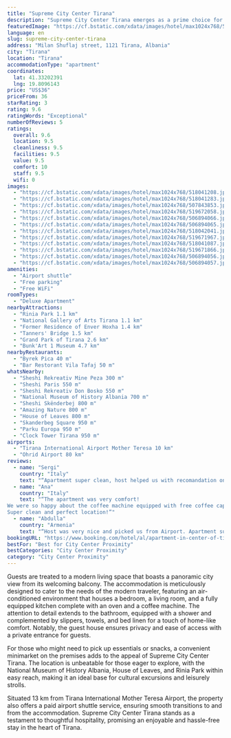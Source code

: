 ```yaml
---
title: "Supreme City Center Tirana"
description: "Supreme City Center Tirana emerges as a prime choice for travelers seeking a blend of comfort and convenience in the heart of Albania's vibrant capital."
featuredImage: "https://cf.bstatic.com/xdata/images/hotel/max1024x768/518041208.jpg?k=3edc4f841a7d4b16ae460d3060ec36b7d012e8b514fcb92cfd8f35cb2449473f&o=&hp=1"
language: en
slug: supreme-city-center-tirana
address: "Milan Shuflaj street, 1121 Tirana, Albania"
city: "Tirana"
location: "Tirana"
accommodationType: "apartment"
coordinates:
  lat: 41.33202391
  lng: 19.8096143
price: "US$36"
priceFrom: 36
starRating: 3
rating: 9.6
ratingWords: "Exceptional"
numberOfReviews: 5
ratings:
  overall: 9.6
  location: 9.5
  cleanliness: 9.5
  facilities: 9.5
  value: 9.5
  comfort: 10
  staff: 9.5
  wifi: 0
images:
  - "https://cf.bstatic.com/xdata/images/hotel/max1024x768/518041208.jpg?k=3edc4f841a7d4b16ae460d3060ec36b7d012e8b514fcb92cfd8f35cb2449473f&o=&hp=1"
  - "https://cf.bstatic.com/xdata/images/hotel/max1024x768/518041283.jpg?k=dffe94d4f937aec7c90a0474f10cbb7da034e53606fa89f0aaac5aa81dabed5b&o=&hp=1"
  - "https://cf.bstatic.com/xdata/images/hotel/max1024x768/507843853.jpg?k=a856dd9a11d675744484af1f28a0302b62185dd832aff127fe68722b6f355fce&o=&hp=1"
  - "https://cf.bstatic.com/xdata/images/hotel/max1024x768/519672058.jpg?k=7ad57bec3bd7545bb7f79644d32286da0225f9923bf10aef34e0ef0145f04250&o=&hp=1"
  - "https://cf.bstatic.com/xdata/images/hotel/max1024x768/506894066.jpg?k=bf2da5e488d74fd906646a0c1b83d6279182fbb67045634ad5e81b01d9b311be&o=&hp=1"
  - "https://cf.bstatic.com/xdata/images/hotel/max1024x768/506894065.jpg?k=e3ff4e9249dc6f42844f1ea65eb988f4579a2de05874a326e7a3339f9740fe7d&o=&hp=1"
  - "https://cf.bstatic.com/xdata/images/hotel/max1024x768/518042041.jpg?k=b54bef57492ab8655cb769c8b343a1106c10800103ac0fc68b5469892ba70d88&o=&hp=1"
  - "https://cf.bstatic.com/xdata/images/hotel/max1024x768/519671967.jpg?k=01c4bf59fd9a249079c9f1a2189082aa62b6c8f49a563139e96b1c436066ed87&o=&hp=1"
  - "https://cf.bstatic.com/xdata/images/hotel/max1024x768/518041087.jpg?k=1611d27fbe575c3e04cc450059340e365eebf5680dd674e6aed565882e06bc99&o=&hp=1"
  - "https://cf.bstatic.com/xdata/images/hotel/max1024x768/519671866.jpg?k=b7151bdbbc93469c42bf4888e0f884cad28e0b74c5a0ba05982b5d6d7decb998&o=&hp=1"
  - "https://cf.bstatic.com/xdata/images/hotel/max1024x768/506894056.jpg?k=7226e4af79736d58c862bdb0a209e37e14c904629fdd98587de37d265f9a6e1e&o=&hp=1"
  - "https://cf.bstatic.com/xdata/images/hotel/max1024x768/506894057.jpg?k=650eb67368579e9009cd9c533dda8890becfe2bd87068636570cfae30fe915d2&o=&hp=1"
amenities:
  - "Airport shuttle"
  - "Free parking"
  - "Free WiFi"
roomTypes:
  - "Deluxe Apartment"
nearbyAttractions:
  - "Rinia Park 1.1 km"
  - "National Gallery of Arts Tirana 1.1 km"
  - "Former Residence of Enver Hoxha 1.4 km"
  - "Tanners' Bridge 1.5 km"
  - "Grand Park of Tirana 2.6 km"
  - "Bunk'Art 1 Museum 4.7 km"
nearbyRestaurants:
  - "Byrek Pica 40 m"
  - "Bar Restorant Vila Tafaj 50 m"
whatsNearby:
  - "Sheshi Rekreativ Mine Peza 300 m"
  - "Sheshi Paris 550 m"
  - "Sheshi Rekreativ Don Bosko 550 m"
  - "National Museum of History Albania 700 m"
  - "Sheshi Skënderbej 800 m"
  - "Amazing Nature 800 m"
  - "House of Leaves 800 m"
  - "Skanderbeg Square 950 m"
  - "Parku Europa 950 m"
  - "Clock Tower Tirana 950 m"
airports:
  - "Tirana International Airport Mother Teresa 10 km"
  - "Ohrid Airport 80 km"
reviews:
  - name: "Sergi"
    country: "Italy"
    text: "“Apartment super clean, host helped us with recomandation on what to visit.Great location 5 min walk from city centre. Totaly recomand it!!”"
  - name: "Ana"
    country: "Italy"
    text: "“The apartment was very comfort!
We were so happy about the coffee machine equipped with free coffee capsules by the host.
Super clean and perfect location!”"
  - name: "Abdulla"
    country: "Armenia"
    text: "“Host was very nice and picked us from Airport. Apartment super cleen and full of Amenities. Great Central Location, you reach by walk each point of interest !”"
bookingURL: "https://www.booking.com/hotel/al/apartment-in-center-of-tirana.en-gb.html?aid=8035640"
bestFor: "Best for City Center Proximity"
bestCategories: "City Center Proximity"
category: "City Center Proximity"
---
```


Guests are treated to a modern living space that boasts a panoramic city view from its welcoming balcony. The accommodation is meticulously designed to cater to the needs of the modern traveler, featuring an air-conditioned environment that houses a bedroom, a living room, and a fully equipped kitchen complete with an oven and a coffee machine. The attention to detail extends to the bathroom, equipped with a shower and complemented by slippers, towels, and bed linen for a touch of home-like comfort. Notably, the guest house ensures privacy and ease of access with a private entrance for guests.

For those who might need to pick up essentials or snacks, a convenient minimarket on the premises adds to the appeal of Supreme City Center Tirana. The location is unbeatable for those eager to explore, with the National Museum of History Albania, House of Leaves, and Rinia Park within easy reach, making it an ideal base for cultural excursions and leisurely strolls.

Situated 13 km from Tirana International Mother Teresa Airport, the property also offers a paid airport shuttle service, ensuring smooth transitions to and from the accommodation. Supreme City Center Tirana stands as a testament to thoughtful hospitality, promising an enjoyable and hassle-free stay in the heart of Tirana.